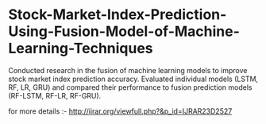 # Stock-Market-Index-Prediction-Using-Fusion-Model-of-Machine-Learning-Techniques
Conducted research in the fusion of machine learning models to improve stock market index prediction accuracy. Evaluated individual models (LSTM, RF, LR, GRU) and compared their performance to fusion prediction models (RF-LSTM, RF-LR, RF-GRU).


for more details :-  http://ijrar.org/viewfull.php?&p_id=IJRAR23D2527
